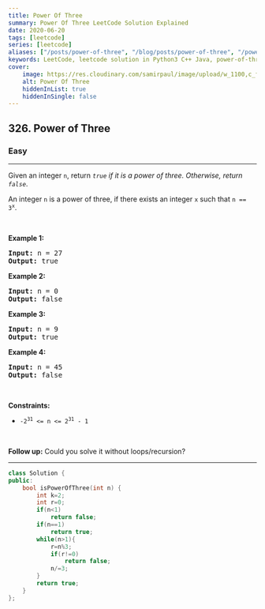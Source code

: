 ```yaml
---
title: Power Of Three
summary: Power Of Three LeetCode Solution Explained
date: 2020-06-20
tags: [leetcode]
series: [leetcode]
aliases: ["/posts/power-of-three", "/blog/posts/power-of-three", "/power-of-three"]
keywords: LeetCode, leetcode solution in Python3 C++ Java, power-of-three solution
cover:
    image: https://res.cloudinary.com/samirpaul/image/upload/w_1100,c_fit,co_rgb:FFFFFF,l_text:Arial_70_bold:Power Of Three/problem-solving.webp
    alt: Power Of Three
    hiddenInList: true
    hiddenInSingle: false
---
```



<h2>326. Power of Three</h2><h3>Easy</h3><hr><div><p>Given an integer <code>n</code>, return <em><code>true</code> if it is a power of three. Otherwise, return <code>false</code></em>.</p>

<p>An integer <code>n</code> is a power of three, if there exists an integer <code>x</code> such that <code>n == 3<sup>x</sup></code>.</p>

<p>&nbsp;</p>
<p><strong>Example 1:</strong></p>
<pre><strong>Input:</strong> n = 27
<strong>Output:</strong> true
</pre><p><strong>Example 2:</strong></p>
<pre><strong>Input:</strong> n = 0
<strong>Output:</strong> false
</pre><p><strong>Example 3:</strong></p>
<pre><strong>Input:</strong> n = 9
<strong>Output:</strong> true
</pre><p><strong>Example 4:</strong></p>
<pre><strong>Input:</strong> n = 45
<strong>Output:</strong> false
</pre>
<p>&nbsp;</p>
<p><strong>Constraints:</strong></p>

<ul>
	<li><code>-2<sup>31</sup> &lt;= n &lt;= 2<sup>31</sup> - 1</code></li>
</ul>

<p>&nbsp;</p>
<strong>Follow up:</strong> Could you solve it without loops/recursion?</div>

---




```cpp
class Solution {
public:
    bool isPowerOfThree(int n) {
        int k=2;
        int r=0;
        if(n<1)
            return false;
        if(n==1)
            return true;
        while(n>1){
            r=n%3;
            if(r!=0)
                return false;
            n/=3;
        }
        return true;
    }
};
```
